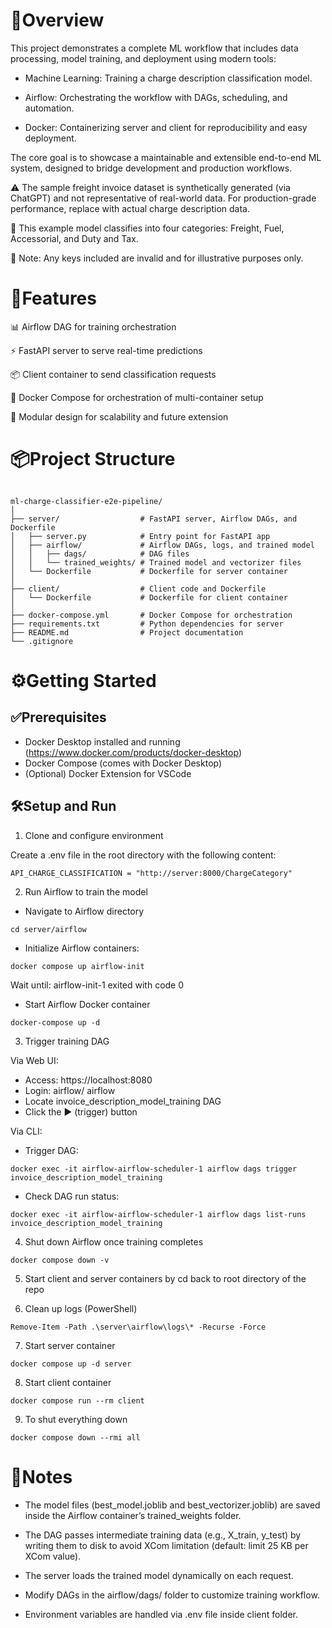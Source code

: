 # 🧠Overview
This project demonstrates a complete ML workflow that includes data processing, model training, and deployment using modern tools:

- Machine Learning: Training a charge description classification model.

- Airflow: Orchestrating the workflow with DAGs, scheduling, and automation.

- Docker: Containerizing server and client for reproducibility and easy deployment.

The core goal is to showcase a maintainable and extensible end-to-end ML system, designed to bridge development and production workflows.

⚠️ The sample freight invoice dataset is synthetically generated (via ChatGPT) and not representative of real-world data. For production-grade performance, replace with actual charge description data.

🧪 This example model classifies into four categories: Freight, Fuel, Accessorial, and Duty and Tax.

🔐 Note: Any keys included are invalid and for illustrative purposes only.

# 🚀Features
📊 Airflow DAG for training orchestration

⚡ FastAPI server to serve real-time predictions

📦 Client container to send classification requests

🔁 Docker Compose for orchestration of multi-container setup

🧩 Modular design for scalability and future extension

# 📦Project Structure
<pre><code>
ml-charge-classifier-e2e-pipeline/
│
├── server/                  # FastAPI server, Airflow DAGs, and Dockerfile
│   ├── server.py            # Entry point for FastAPI app
│   ├── airflow/             # Airflow DAGs, logs, and trained model
│   │   ├── dags/            # DAG files
│   │   └── trained_weights/ # Trained model and vectorizer files
│   └── Dockerfile           # Dockerfile for server container
│
├── client/                  # Client code and Dockerfile
│   └── Dockerfile           # Dockerfile for client container
│
├── docker-compose.yml       # Docker Compose for orchestration
├── requirements.txt         # Python dependencies for server
├── README.md                # Project documentation
└── .gitignore
</code></pre>

# ⚙️Getting Started
## ✅Prerequisites
- Docker Desktop installed and running (https://www.docker.com/products/docker-desktop)
- Docker Compose (comes with Docker Desktop)
- (Optional) Docker Extension for VSCode

## 🛠️Setup and Run
1. Clone and configure environment

Create a .env file in the root directory with the following content:

<pre><code>API_CHARGE_CLASSIFICATION = "http://server:8000/ChargeCategory"</code></pre>

2. Run Airflow to train the model

- Navigate to Airflow directory
<pre><code>cd server/airflow</code></pre>

- Initialize Airflow containers:
<pre><code>docker compose up airflow-init</code></pre>
Wait until: airflow-init-1 exited with code 0

- Start Airflow Docker container
<pre><code>docker-compose up -d</code></pre>

3. Trigger training DAG

Via Web UI:

- Access: https://localhost:8080
- Login: airflow/ airflow
- Locate invoice_description_model_training DAG
- Click the ▶️ (trigger) button

Via CLI:

- Trigger DAG:
<pre><code>docker exec -it airflow-airflow-scheduler-1 airflow dags trigger invoice_description_model_training</code></pre>
- Check DAG run status:
<pre><code>docker exec -it airflow-airflow-scheduler-1 airflow dags list-runs invoice_description_model_training</code></pre>

4. Shut down Airflow once training completes
<pre><code>docker compose down -v</code></pre>

5. Start client and server containers by cd back to root directory of the repo

6. Clean up logs (PowerShell)
<pre><code>Remove-Item -Path .\server\airflow\logs\* -Recurse -Force</code></pre>

7. Start server container
<pre><code>docker compose up -d server</code></pre>

8. Start client container
<pre><code>docker compose run --rm client</code></pre>

9. To shut everything down
<pre><code>docker compose down --rmi all</code></pre>


# 📝Notes
- The model files (best_model.joblib and best_vectorizer.joblib) are saved inside the Airflow container’s trained_weights folder.

- The DAG passes intermediate training data (e.g., X_train, y_test) by writing them to disk to avoid XCom limitation (default: limit 25 KB per XCom value).

- The server loads the trained model dynamically on each request.

- Modify DAGs in the airflow/dags/ folder to customize training workflow.

- Environment variables are handled via .env file inside client folder.

